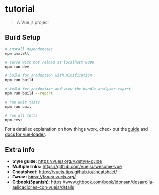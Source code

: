 # tutorial

> A Vue.js project

## Build Setup

``` bash
# install dependencies
npm install

# serve with hot reload at localhost:8080
npm run dev

# build for production with minification
npm run build

# build for production and view the bundle analyzer report
npm run build --report

# run unit tests
npm run unit

# run all tests
npm test
```

For a detailed explanation on how things work, check out the [guide](http://vuejs-templates.github.io/webpack/) and [docs for vue-loader](http://vuejs.github.io/vue-loader).

## Extra info

* **Style guide:** https://vuejs.org/v2/style-guide
* **Multiple links:** https://github.com/vuejs/awesome-vue
* **Cheatsheet:** https://vuejs-tips.github.io/cheatsheet/
* **Forum:** https://forum.vuejs.org/
* **Gitbook(Spanish):** https://www.gitbook.com/book/jdonsan/desarrolla-aplicaciones-con-vuejs/details
